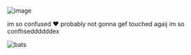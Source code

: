 ![image](http://gifs.crd.co/assets/images/gallery09/25302705_original.gif?v=ef433a6f)

im so confused ❤
probably not gonna gef touched agaij im so confhseddddddex
  
 ![bats](https://autism.crd.co/assets/images/gallery01/cc35d0e3_original.gif?v=1be2f3c4)






